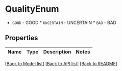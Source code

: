 # QualityEnum

* `GOOD` - GOOD * `UNCERTAIN` - UNCERTAIN * `BAD` - BAD

## Properties

Name | Type | Description | Notes
------------ | ------------- | ------------- | -------------

[[Back to Model list]](../#documentation-for-models) [[Back to API list]](../#documentation-for-api-endpoints) [[Back to README]](../)
